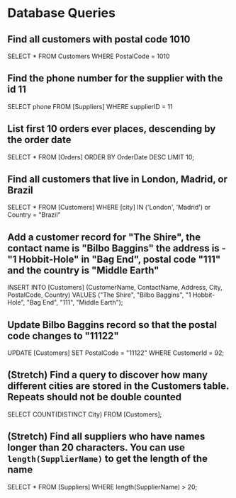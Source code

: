 # Database Queries

## Find all customers with postal code 1010
SELECT * FROM Customers WHERE PostalCode = 1010
## Find the phone number for the supplier with the id 11
SELECT phone FROM [Suppliers] WHERE supplierID = 11
## List first 10 orders ever places, descending by the order date
SELECT * FROM [Orders] ORDER BY OrderDate DESC LIMIT 10;
## Find all customers that live in London, Madrid, or Brazil
SELECT * FROM [Customers] WHERE [city] IN ('London', 'Madrid') or Country = "Brazil"
## Add a customer record for "The Shire", the contact name is "Bilbo Baggins" the address is -"1 Hobbit-Hole" in "Bag End", postal code "111" and the country is "Middle Earth"
INSERT INTO [Customers] (CustomerName, ContactName, Address, City, PostalCode, Country)
VALUES ("The Shire", "Bilbo Baggins", "1 Hobbit-Hole", "Bag End", "111", "Middle Earth");
## Update Bilbo Baggins record so that the postal code changes to "11122"
UPDATE [Customers] SET PostalCode = "11122" WHERE CustomerId = 92;
## (Stretch) Find a query to discover how many different cities are stored in the Customers table. Repeats should not be double counted
SELECT COUNT(DISTINCT City) FROM [Customers];
## (Stretch) Find all suppliers who have names longer than 20 characters. You can use `length(SupplierName)` to get the length of the name
SELECT * FROM [Suppliers] WHERE length(SupplierName) > 20;